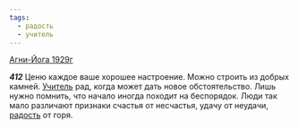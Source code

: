 ```yaml
---
tags:
  - радость
  - учитель
---
```


[Агни-Йога 1929г](https://127.0.0.1:4002/agni/1929)

___412___
Ценю каждое ваше хорошее настроение. Можно строить из добрых камней. [Учитель](../../../tags/#учитель) рад, когда может дать новое обстоятельство. Лишь нужно помнить, что начало иногда походит на беспорядок. Люди так мало различают признаки счастья от несчастья, удачу от неудачи, [радость](../../../tags/#радость) от горя.